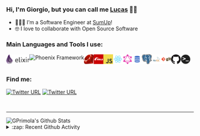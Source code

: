 ### Hi, I'm Giorgio, but you can call me [Lucas][website] 👋🏻


- 👨🏻‍💻 I’m a Software Engineer at [SumUp][jobwebsite]!
- 🤓 I love to collaborate with Open Source Software


### Main Languages and Tools I use:

<img align="left" alt="Elixir" height="26px" src="https://raw.githubusercontent.com/elixir-lang/elixir-lang.github.com/master/images/logo/logo.png" />
<img align="left" alt="Phoenix Framework" height="26px" src="https://raw.githubusercontent.com/phoenixframework/phoenix/master/priv/static/phoenix.png" />
<img align="left" alt="Ruby" height="26px" src="https://raw.githubusercontent.com/github/explore/80688e429a7d4ef2fca1e82350fe8e3517d3494d/topics/ruby/ruby.png" />
<img align="left" alt="Rails" height="26px" src="https://raw.githubusercontent.com/github/explore/80688e429a7d4ef2fca1e82350fe8e3517d3494d/topics/rails/rails.png" />
<img align="left" alt="JavaScript" height="26px" src="https://raw.githubusercontent.com/github/explore/80688e429a7d4ef2fca1e82350fe8e3517d3494d/topics/javascript/javascript.png" />
<img align="left" alt="React" height="26px" src="https://raw.githubusercontent.com/github/explore/80688e429a7d4ef2fca1e82350fe8e3517d3494d/topics/react/react.png" />
<img align="left" alt="GraphQL" height="26px" src="https://raw.githubusercontent.com/github/explore/80688e429a7d4ef2fca1e82350fe8e3517d3494d/topics/graphql/graphql.png" />
<img align="left" alt="SQL" height="26px" src="https://raw.githubusercontent.com/github/explore/80688e429a7d4ef2fca1e82350fe8e3517d3494d/topics/sql/sql.png" />
<img align="left" alt="Postgres" height="26px" src="https://raw.githubusercontent.com/github/explore/80688e429a7d4ef2fca1e82350fe8e3517d3494d/topics/postgresql/postgresql.png" />
<img align="left" alt="MySQL" height="26px" src="https://raw.githubusercontent.com/github/explore/80688e429a7d4ef2fca1e82350fe8e3517d3494d/topics/mysql/mysql.png" />
<img align="left" alt="Git" height="26px" src="https://raw.githubusercontent.com/github/explore/80688e429a7d4ef2fca1e82350fe8e3517d3494d/topics/git/git.png" />
<img align="left" alt="GitHub" height="26px" src="https://raw.githubusercontent.com/github/explore/78df643247d429f6cc873026c0622819ad797942/topics/github/github.png" />
<img align="left" alt="Terminal" height="26px" src="https://raw.githubusercontent.com/github/explore/80688e429a7d4ef2fca1e82350fe8e3517d3494d/topics/terminal/terminal.png" />

<br />
<br />


### Find me:

[![Twitter URL](https://img.shields.io/twitter/url?label=Twitter&style=social&url=https%3A%2F%2Ftwitter.com%2Flu_gico)][twitter]
[![Twitter URL](https://img.shields.io/twitter/url?label=LinkedIn&logo=linkedin&style=social&url=https%3A%2F%2Fwww.linkedin.com%2Fin%2Fgiorgiotorres%2F)][linkedin]

<br />

---


<img alt="GPrimola's Github Stats" src="https://github-readme-stats-mu-ebon.vercel.app/api?username=gprimola&show_icons=true&hide_border=true&theme=onedark" />

<details>
  <summary>:zap: Recent Github Activity</summary>
  
<!--START_SECTION:activity-->
1. 🎉 Merged PR [#30](https://github.com/GPrimola/jenkiexs/pull/30) in [GPrimola/jenkiexs](https://github.com/GPrimola/jenkiexs)
2. ❗️ Closed issue [#17](https://github.com/GPrimola/jenkiexs/issues/17) in [GPrimola/jenkiexs](https://github.com/GPrimola/jenkiexs)
3. 🗣 Commented on [#29](https://github.com/GPrimola/jenkiexs/issues/29) in [GPrimola/jenkiexs](https://github.com/GPrimola/jenkiexs)
4. ❌ Closed PR [#29](https://github.com/GPrimola/jenkiexs/pull/29) in [GPrimola/jenkiexs](https://github.com/GPrimola/jenkiexs)
5. 🗣 Commented on [#6](https://github.com/GPrimola/jenkiexs/issues/6) in [GPrimola/jenkiexs](https://github.com/GPrimola/jenkiexs)
<!--END_SECTION:activity-->

</details>

[website]: https://lucastech.dev
[twitter]: https://twitter.com/lu_gico
[linkedin]: https://www.linkedin.com/in/giorgiotorres/
[jobwebsite]: https://sumup.com/
